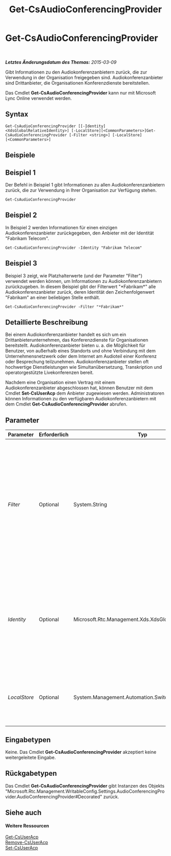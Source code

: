 ﻿---
title: Get-CsAudioConferencingProvider
TOCTitle: Get-CsAudioConferencingProvider
ms:assetid: 4632e9d0-aa87-459f-ad7e-27125c11da5b
ms:mtpsurl: https://technet.microsoft.com/de-de/library/JJ994030(v=OCS.15)
ms:contentKeyID: 52056324
ms.date: 05/19/2016
mtps_version: v=OCS.15
ms.translationtype: HT
---

# Get-CsAudioConferencingProvider

 

_**Letztes Änderungsdatum des Themas:** 2015-03-09_

Gibt Informationen zu den Audiokonferenzanbietern zurück, die zur Verwendung in der Organisation freigegeben sind. Audiokonferenzanbieter sind Drittanbieter, die Organisationen Konferenzdienste bereitstellen.

Das Cmdlet **Get-CsAudioConferencingProvider** kann nur mit Microsoft Lync Online verwendet werden.

## Syntax

    Get-CsAudioConferencingProvider [[-Identity] <XdsGlobalRelativeIdentity>] [-LocalStore][<CommonParameters>]Get-CsAudioConferencingProvider [-Filter <string>] [-LocalStore] [<CommonParameters>]

## Beispiele

## Beispiel 1

Der Befehl in Beispiel 1 gibt Informationen zu allen Audiokonferenzanbietern zurück, die zur Verwendung in Ihrer Organisation zur Verfügung stehen.

    Get-CsAudioConferencingProvider

## Beispiel 2

In Beispiel 2 werden Informationen für einen einzigen Audiokonferenzanbieter zurückgegeben, den Anbieter mit der Identität "Fabrikam Telecom".

    Get-CsAudioConferencingProvider -Identity "Fabrikam Telecom"

## Beispiel 3

Beispiel 3 zeigt, wie Platzhalterwerte (und der Parameter "Filter") verwendet werden können, um Informationen zu Audiokonferenzanbietern zurückzugeben. In diesem Beispiel gibt der Filterwert "\*Fabrikam\*" alle Audiokonferenzanbieter zurück, deren Identität den Zeichenfolgenwert "Fabrikam" an einer beliebigen Stelle enthält.

    Get-CsAudioConferencingProvider -Filter "*Fabrikam*"

## Detaillierte Beschreibung

Bei einem Audiokonferenzanbieter handelt es sich um ein Drittanbieterunternehmen, das Konferenzdienste für Organisationen bereitstellt. Audiokonferenzanbieter bieten u. a. die Möglichkeit für Benutzer, von außerhalb eines Standorts und ohne Verbindung mit dem Unternehmensnetzwerk oder dem Internet am Audioteil einer Konferenz oder Besprechung teilzunehmen. Audiokonferenzanbieter stellen oft hochwertige Dienstleistungen wie Simultanübersetzung, Transkription und operatorgestützte Livekonferenzen bereit.

Nachdem eine Organisation einen Vertrag mit einem Audiokonferenzanbieter abgeschlossen hat, können Benutzer mit dem Cmdlet **Set-CsUserAcp** dem Anbieter zugewiesen werden. Administratoren können Informationen zu den verfügbaren Audiokonferenzanbietern mit dem Cmdlet **Get-CsAudioConferencingProvider** abrufen.

## Parameter


<table>
<colgroup>
<col style="width: 25%" />
<col style="width: 25%" />
<col style="width: 25%" />
<col style="width: 25%" />
</colgroup>
<thead>
<tr class="header">
<th>Parameter</th>
<th>Erforderlich</th>
<th>Typ</th>
<th>Beschreibung</th>
</tr>
</thead>
<tbody>
<tr class="odd">
<td><p><em>Filter</em></p></td>
<td><p>Optional</p></td>
<td><p>System.String</p></td>
<td><p>Ermöglicht die Verwendung von Platzhalterzeichen beim Angeben der zurückzugebenden Audiokonferenzanbieter. Mit der folgenden Syntax werden beispielsweise alle Audiokonferenzanbieter zurückgegeben, deren Identität den Zeichenfolgenwert &quot;fabrikam&quot; an einer beliebigen Stelle enthält:</p>
<p>-Filter &quot;*fabrikam*&quot;</p>
<p>Beachten Sie, dass Sie die Parameter &quot;Identity&quot; und &quot;Filter&quot; nicht im selben Befehl verwenden können.</p></td>
</tr>
<tr class="even">
<td><p><em>Identity</em></p></td>
<td><p>Optional</p></td>
<td><p>Microsoft.Rtc.Management.Xds.XdsGlobalRelativeIdentity</p></td>
<td><p>Eindeutige ID für den zurückzugebenden Audiokonferenzanbieter. Beispiel:</p>
<p>-Identity &quot;Fabrikam Telecom&quot;</p>
<p>Ist weder der Parameter &quot;Identity&quot; noch der Parameter &quot;Filter&quot; im Befehl enthalten, gibt das Cmdlet <strong>Get-CsAudioConferencingProvider</strong> Informationen zu allen verfügbaren Anbietern zurück.</p></td>
</tr>
<tr class="odd">
<td><p><em>LocalStore</em></p></td>
<td><p>Optional</p></td>
<td><p>System.Management.Automation.SwitchParameter</p></td>
<td><p>Ruft die Konfigurationsdaten für Audiokonferenzanbieter aus dem lokalen Replikat des zentralen Verwaltungsspeichers statt aus dem zentralen Verwaltungsspeicher selbst ab.</p></td>
</tr>
</tbody>
</table>


## Eingabetypen

Keine. Das Cmdlet **Get-CsAudioConferencingProvider** akzeptiert keine weitergeleitete Eingabe.

## Rückgabetypen

Das Cmdlet **Get-CsAudioConferencingProvider** gibt Instanzen des Objekts "Microsoft.Rtc.Management.WritableConfig.Settings.AudioConferencingProvider.AudioConferencingProvider\#Decorated" zurück.

## Siehe auch

#### Weitere Ressourcen

[Get-CsUserAcp](get-csuseracp.md)  
[Remove-CsUserAcp](remove-csuseracp.md)  
[Set-CsUserAcp](set-csuseracp.md)

